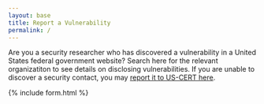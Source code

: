 ```yaml
---
layout: base
title: Report a Vulnerability
permalink: /
---
```


Are you a security researcher who has discovered a vulnerability in a United States federal government website? Search here for the relevant organizatiton to see details on disclosing vulnerabilities. If you are unable to discover a security contact, you may [report it to US-CERT here](https://www.us-cert.gov/report).

{% include form.html %}
